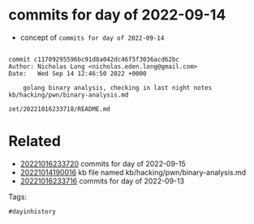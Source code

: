# commits for day of 2022-09-14

- concept of `commits for day of 2022-09-14`

```

commit c11709295596bc91d8a042dc46f5f3036acd62bc
Author: Nicholas Long <nicholas.eden.long@gmail.com>
Date:   Wed Sep 14 12:46:50 2022 +0000

    golang binary analysis, checking in last night notes
kb/hacking/pwn/binary-analysis.md
```

` zet/20221016233718/README.md `

# Related

- [20221016233720](/zet/20221016233720/README.md) commits for day of 2022-09-15
- [20221014190016](/zet/20221014190016/README.md) kb file named kb/hacking/pwn/binary-analysis.md
- [20221016233716](/zet/20221016233716/README.md) commits for day of 2022-09-13

Tags:

    #dayinhistory
